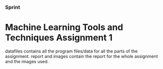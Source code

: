 ### Sprint
# Machine Learning Tools and Techniques Assignment 1

datafiles contains all the program files/data for all the parts of the assignment.
report and images contain the report for the whole assignment and the images used.
